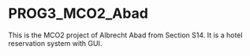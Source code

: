 # PROG3_MCO2_Abad
This is the MCO2 project of Albrecht Abad from Section S14. It is a hotel reservation system with GUI.
